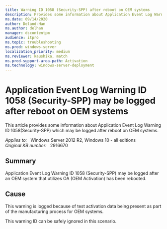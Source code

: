 ```yaml
---
title: Warning ID 1058 (Security-SPP) after reboot on OEM systems
description: Provides some information about Application Event Log Warning ID 1058(Security-SPP) which may be logged after reboot on OEM systems
ms.date: 09/14/2020
author: Deland-Han
ms.author: delhan 
manager: dscontentpm
audience: itpro
ms.topic: troubleshooting
ms.prod: windows-server
localization_priority: medium
ms.reviewer: kaushika, match
ms.prod-support-area-path: Activation
ms.technology: windows-server-deployment
---
```

# Application Event Log Warning ID 1058 (Security-SPP) may be logged after reboot on OEM systems

This article provides some information about Application Event Log Warning ID 1058(Security-SPP) which may be logged after reboot on OEM systems.

_Applies to:_ &nbsp; Windows Server 2012 R2, Windows 10 - all editions  
_Original KB number:_ &nbsp; 2916670

## Summary

Application Event Log Warning ID 1058 (Security-SPP) may be logged after an OEM system that utilizes OA (OEM Activation) has been rebooted.

## Cause

This warning is logged because of test activation data being present as part of the manufacturing process for OEM systems.  

This warning ID can be safely ignored in this scenario.
